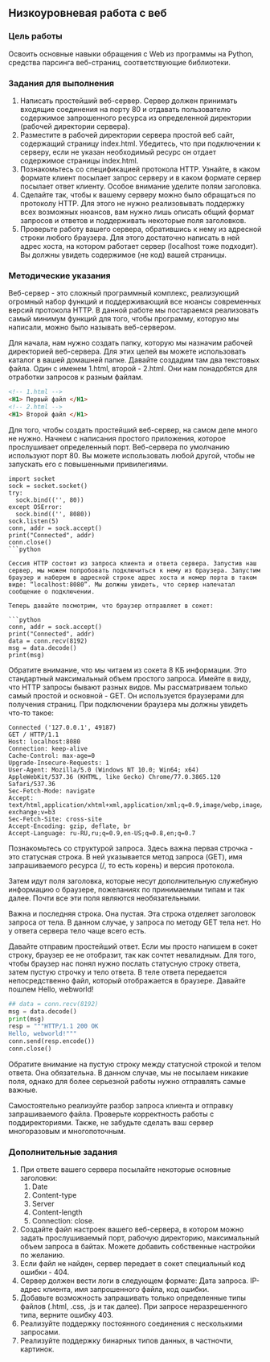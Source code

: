 ## Низкоуровневая работа с веб

### Цель работы

Освоить основные навыки обращения c Web из программы на Python, средства парсинга веб-страниц, соответствующие библиотеки.

### Задания для выполнения


1. Написать простейший веб-сервер. Сервер должен принимать входящие соединения на порту 80 и отдавать пользователю содержимое запрошенного ресурса из определенной директории (рабочей директории сервера).
2. Разместите в рабочей директории сервера простой веб сайт, содержащий страницу index.html. Убедитесь, что при подключении к серверу, если не указан необходимый ресурс он отдает содержимое страницы index.html.
3. Познакомьтесь со спецификацией протокола HTTP. Узнайте, в каком формате клиент посылает запрос серверу и в каком формате сервер посылает ответ клиенту. Особое внимание уделите полям заголовка.
4. Сделайте так, чтобы к вашему серверу можно было обращаться по протоколу HTTP. Для этого не нужно реализовывать поддержку всех возможных нюансов, вам нужно лишь описать общий формат запросов и ответов и поддерживать некоторые поля заголовков.
5. Проверьте работу вашего сервера, обратившись к нему из адресной строки любого браузера. Для этого достаточно написать в ней адрес хоста, на котором работает сервер (localhost тоже подходит). Вы должны увидеть содержимое (не код) вашей страницы. 

### Методические указания

Веб-сервер - это сложный программный комплекс, реализующий огромный набор функций и поддерживающий все нюансы современных версий протокола HTTP. В данной работе мы постараемся реализовать самый минимум функций для того, чтобы программу, которую мы написали, можно было называть веб-сервером.

Для начала, нам нужно создать папку, которую мы назначим рабочей директорией веб-сервера. Для этих целей вы можете использовать каталог в вашей домашней папке. Давайте создадим там два текстовых файла. Один с именем 1.html, второй - 2.html. Они нам понадобятся для отработки запросов к разным файлам.

```html
<!-- 1.html --> 
<H1> Первый файл </H1>
<!-- 2.html --> 
<H1> Второй файл </H1>
```

Для того, чтобы создать простейший веб-сервер, на самом деле много не нужно. Начнем с написания простого приложения, которое прослушивает определенный порт. Веб-сервера по умолчанию используют порт 80. Вы можете использовать любой другой, чтобы не запускать его с повышенными привилегиями.

```
import socket
sock = socket.socket()
try:
  sock.bind(('', 80))
except OSError:
  sock.bind(('', 8080))
sock.listen(5)
conn, addr = sock.accept()
print("Connected", addr)
conn.close()
```python

Сессия HTTP состоит из запроса клиента и ответа сервера. Запустив наш сервер, мы можем попробовать подключиться к нему из браузера. Запустим браузер и наберем в адресной строке адрес хоста и номер порта в таком виде: “localhost:8080”. Мы должны увидеть, что сервер напечатал сообщение о подключении.

Теперь давайте посмотрим, что браузер отправляет в сокет:

```python
conn, addr = sock.accept()
print("Connected", addr)
data = conn.recv(8192)
msg = data.decode()
print(msg)
```

Обратите внимание, что мы читаем из сокета 8 КБ информации. Это стандартный максимальный объем простого запроса. Имейте в виду, что HTTP запросы бывают разных видов. Мы рассматриваем только самый простой и основной - GET. Он используется браузерами для получения страниц. При подключении браузера мы должны увидеть что-то такое:

```
Connected ('127.0.0.1', 49187)
GET / HTTP/1.1
Host: localhost:8080
Connection: keep-alive
Cache-Control: max-age=0
Upgrade-Insecure-Requests: 1
User-Agent: Mozilla/5.0 (Windows NT 10.0; Win64; x64) AppleWebKit/537.36 (KHTML, like Gecko) Chrome/77.0.3865.120 Safari/537.36
Sec-Fetch-Mode: navigate
Accept: text/html,application/xhtml+xml,application/xml;q=0.9,image/webp,image/apng,*/*;q=0.8,application/signed-exchange;v=b3
Sec-Fetch-Site: cross-site
Accept-Encoding: gzip, deflate, br
Accept-Language: ru-RU,ru;q=0.9,en-US;q=0.8,en;q=0.7
```

Познакомьтесь со структурой запроса. Здесь важна первая строчка - это статусная строка. В ней указывается метод запроса (GET), имя запрашиваемого ресурса (/, то есть корень) и версия протокола. 

Затем идут поля заголовка, которые несут дополнительную служебную информацию о браузере, пожеланиях по принимаемым типам и так далее. Почти все эти поля являются необязательными.

Важна и последняя строка. Она пустая. Эта строка отделяет заголовок запроса от тела. В данном случае, у запроса по методу GET тела нет. Но у ответа сервера тело чаще всего есть.

Давайте отправим простейший ответ. Если мы просто напишем в сокет строку, браузер ее не отобразит, так как сочтет невалидным. Для того, чтобы браузер нас понял нужно послать статусную строку ответа, затем пустую строчку и тело ответа. В теле ответа передается непосредственно файл, который отображается в браузере. Давайте пошлем Hello, webworld!

```python
## data = conn.recv(8192)
msg = data.decode()
print(msg)
resp = """HTTP/1.1 200 OK
Hello, webworld!"""
conn.send(resp.encode())
conn.close()
```

Обратите внимание на пустую строку между статусной строкой и телом ответа. Она обязательна. В данном случае, мы не посылаем никакие поля, однако для более серьезной работы нужно отправлять самые важные.

Самостоятельно реализуйте разбор запроса клиента и отправку запрашиваемого файла. Проверьте корректность работы с поддиректориями. Также, не забудьте сделать ваш сервер многоразовым и многопоточным.


### Дополнительные задания


1. При ответе вашего сервера посылайте некоторые основные заголовки:
    1. Date
    2. Content-type
    3. Server
    4. Content-length
    5. Connection: close.
2. Создайте файл настроек вашего веб-сервера, в котором можно задать прослушиваемый порт, рабочую директорию, максимальный объем запроса в байтах. Можете добавить собственные настройки по желанию.
3. Если файл не найден, сервер передает в сокет специальный код ошибки - 404.
4. Сервер должен вести логи в следующем формате: Дата запроса. IP-адрес клиента, имя запрошенного файла, код ошибки.
5. Добавьте возможность запрашивать только определенные типы файлов (.html, .css, .js и так далее). При запросе неразрешенного типа, верните ошибку 403.
6. Реализуйте поддержку постоянного соединения с несколькими запросами.
7. Реализуйте поддержку бинарных типов данных, в частночти, картинок.

<!-- Docs to Markdown version 1.0β17 -->
